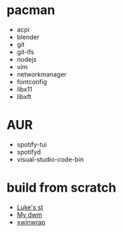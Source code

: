 # pacman
- acpi
- blender
- git
- git-lfs
- nodejs
- vim
- networkmanager
- fontconfig
- libx11
- libxft


# AUR
- spotify-tui
- spotifyd
- visual-studio-code-bin

# build from scratch
- [Luke's st](https://github.com/LukeSmithxyz/st)
- [My dwm](https://github.com/luksab/dwm)
- [xwinwrap](https://github.com/ujjwal96/xwinwrap)
